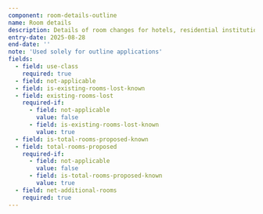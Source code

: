 ```yaml
---
component: room-details-outline
name: Room details
description: Details of room changes for hotels, residential institutions and hostels (C1, C2, C2A use classes)
entry-date: 2025-08-28
end-date: ''
note: 'Used solely for outline applications'
fields:
  - field: use-class
    required: true
  - field: not-applicable
  - field: is-existing-rooms-lost-known
  - field: existing-rooms-lost
    required-if:
      - field: not-applicable
        value: false
      - field: is-existing-rooms-lost-known
        value: true
  - field: is-total-rooms-proposed-known
  - field: total-rooms-proposed
    required-if:
      - field: not-applicable
        value: false
      - field: is-total-rooms-proposed-known
        value: true
  - field: net-additional-rooms
    required: true
---
```

